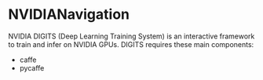 # NVIDIANavigation

NVIDIA DIGITS (Deep Learning Training System) is an interactive framework to train and infer on NVIDIA GPUs.
DIGITS requires these main components:
  - caffe
  - pycaffe
  
